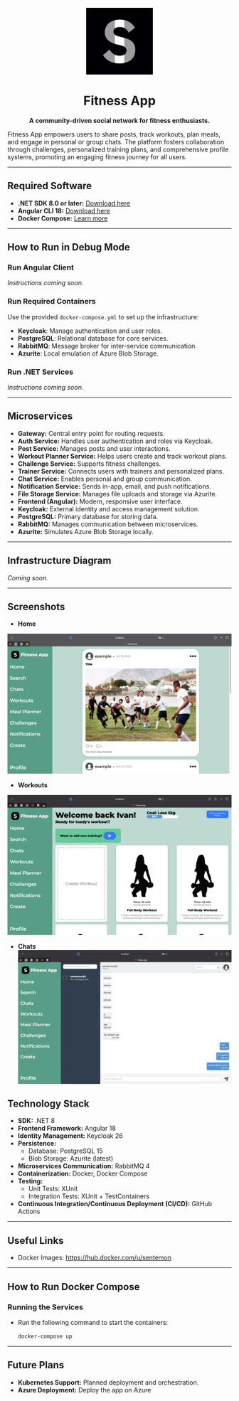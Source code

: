 <p align="center">
  <img src="./img/logo.png" width="150" height="150" alt="Fitness App Logo"/>
</p>

<div align="center">
  <h1>Fitness App</h1>
</div>

<p align="center">
  <strong>A community-driven social network for fitness enthusiasts.</strong>
</p>

Fitness App empowers users to share posts, track workouts, plan meals, and engage in personal or group chats. The platform fosters collaboration through challenges, personalized training plans, and comprehensive profile systems, promoting an engaging fitness journey for all users.


---

## Required Software

- **.NET SDK 8.0 or later:** [Download here](https://dotnet.microsoft.com/en-us/download)
- **Angular CLI 18:** [Download here](https://angular.io/cli)
- **Docker Compose:** [Learn more](https://docs.docker.com/compose/)

---

## How to Run in Debug Mode

### Run Angular Client

*Instructions coming soon.*

### Run Required Containers

Use the provided `docker-compose.yml` to set up the infrastructure:

- **Keycloak**: Manage authentication and user roles.
- **PostgreSQL**: Relational database for core services.
- **RabbitMQ**: Message broker for inter-service communication.
- **Azurite**: Local emulation of Azure Blob Storage.

### Run .NET Services

*Instructions coming soon.*

---

## Microservices

- **Gateway:** Central entry point for routing requests.
- **Auth Service:** Handles user authentication and roles via Keycloak.
- **Post Service:** Manages posts and user interactions.
- **Workout Planner Service:** Helps users create and track workout plans.
- **Challenge Service:** Supports fitness challenges.
- **Trainer Service:** Connects users with trainers and personalized plans.
- **Chat Service:** Enables personal and group communication.
- **Notification Service:** Sends in-app, email, and push notifications.
- **File Storage Service:** Manages file uploads and storage via Azurite.
- **Frontend (Angular):** Modern, responsive user interface.
- **Keycloak:** External identity and access management solution.
- **PostgreSQL:** Primary database for storing data.
- **RabbitMQ:** Manages communication between microservices.
- **Azurite:** Simulates Azure Blob Storage locally.

---

## Infrastructure Diagram

*Coming soon.*

---

## Screenshots

- **Home**
<img src="./img/home.png" alt="Fitness App Home Page" />

- **Workouts**
<img src="./img/workouts.png" alt="Fitness App Workouts Page" />

- **Chats**
  <img src="./img/chats.png" alt="Fitness App Chats Page" />
  
## Technology Stack

- **SDK:** .NET 8
- **Frontend Framework:** Angular 18
- **Identity Management:** Keycloak 26
- **Persistence:**
    - Database: PostgreSQL 15
    - Blob Storage: Azurite (latest)
- **Microservices Communication:** RabbitMQ 4
- **Containerization:** Docker, Docker Compose
- **Testing:**
    - Unit Tests: XUnit
    - Integration Tests: XUnit + TestContainers
- **Continuous Integration/Continuous Deployment (CI/CD):** GitHub Actions

---

## Useful Links

- Docker Images: https://hub.docker.com/u/sentemon

---

## How to Run Docker Compose

### Running the Services

- Run the following command to start the containers:

  ```bash
  docker-compose up
  ```

---

## Future Plans

- **Kubernetes Support:** Planned deployment and orchestration.
- **Azure Deployment:** Deploy the app on Azure

